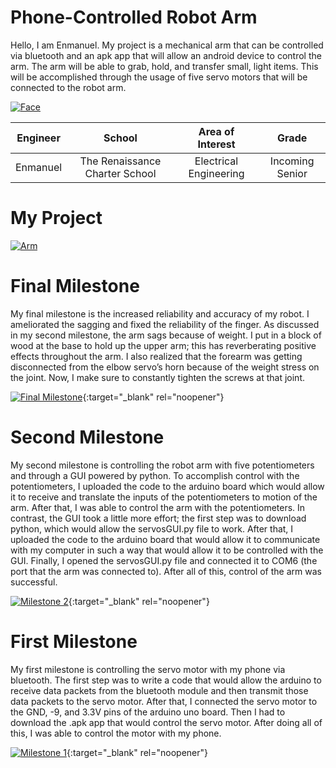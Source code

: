 ﻿# Phone-Controlled Robot Arm
Hello, I am Enmanuel. My project is a mechanical arm that can be controlled via bluetooth and an apk app that will allow an android device to control the arm. The arm will be able to grab, hold, and transfer small, light items. This will be accomplished through the usage of five servo motors that will be connected to the robot arm.

<a href="https://ibb.co/8zCDMN4"><img src="https://i.ibb.co/DGJD4zg/Face.jpg" alt="Face" border="0"></a>

| **Engineer** | **School** | **Area of Interest** | **Grade** |
|:--:|:--:|:--:|:--:|
| Enmanuel | The Renaissance Charter School | Electrical Engineering | Incoming Senior

# My Project

<a href="https://ibb.co/zfzqFBn"><img src="https://i.ibb.co/Jk9DqGB/Arm.jpg" alt="Arm" border="0"></a>

# Final Milestone
My final milestone is the increased reliability and accuracy of my robot. I ameliorated the sagging and fixed the reliability of the finger. As discussed in my second milestone, the arm sags because of weight. I put in a block of wood at the base to hold up the upper arm; this has reverberating positive effects throughout the arm. I also realized that the forearm was getting disconnected from the elbow servo’s horn because of the weight stress on the joint. Now, I make sure to constantly tighten the screws at that joint. 

[![Final Milestone](https://res.cloudinary.com/marcomontalbano/image/upload/v1612573869/video_to_markdown/images/youtube--F7M7imOVGug-c05b58ac6eb4c4700831b2b3070cd403.jpg )](https://www.youtube.com/watch?v=F7M7imOVGug&feature=emb_logo "Final Milestone"){:target="_blank" rel="noopener"}

# Second Milestone
My second milestone is controlling the robot arm with five potentiometers and through a GUI powered by python. To accomplish control with the potentiometers, I uploaded the code to the arduino board which would allow it to receive and translate the inputs of the potentiometers to motion of the arm. After that, I was able to control the arm with the potentiometers. In contrast, the GUI took a little more effort; the first step was to download python, which would allow the servosGUI.py file to work. After that, I uploaded the code to the arduino board that would allow it to communicate with my computer in such a way that would allow it to be controlled with the GUI. Finally, I opened the servosGUI.py file and connected it to COM6 (the port that the arm was connected to). After all of this, control of the arm was successful.

[![Milestone 2](https://res.cloudinary.com/marcomontalbano/image/upload/v1657898837/video_to_markdown/images/youtube--Uyg9Bej54NE-c05b58ac6eb4c4700831b2b3070cd403.jpg)](https://youtu.be/Uyg9Bej54NE "Milestone 2"){:target="_blank" rel="noopener"}

# First Milestone
My first milestone is controlling the servo motor with my phone via bluetooth. The first step was to write a code that would allow the arduino to receive data packets from the bluetooth module and then transmit those data packets to the servo motor. After that, I connected the servo motor to the GND, -9, and 3.3V pins of the arduino uno board. Then I had to download the .apk app that would control the servo motor. After doing all of this, I was able to control the motor with my phone.

[![Milestone 1](https://res.cloudinary.com/marcomontalbano/image/upload/v1657377720/video_to_markdown/images/youtube--TEca-ZLHSUo-c05b58ac6eb4c4700831b2b3070cd403.jpg)](https://youtu.be/TEca-ZLHSUo "Milestone 1"){:target="_blank" rel="noopener"}

